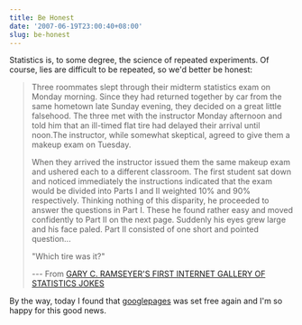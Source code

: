 ```yaml
---
title: Be Honest
date: '2007-06-19T23:00:40+08:00'
slug: be-honest
---
```


Statistics is, to some degree, the science of repeated experiments. Of course, lies are difficult to be repeated, so we'd better be honest:  

> Three roommates slept through their midterm statistics exam on Monday morning. Since they had returned together by car from the same hometown late Sunday evening, they decided on a great little falsehood. The three met with the instructor Monday afternoon and told him that an ill-timed flat tire had delayed their arrival until noon.The instructor, while somewhat skeptical, agreed to give them a makeup exam on Tuesday.
> 
> When they arrived the instructor issued them the same makeup exam and ushered each to a different classroom. The first student sat down and noticed immediately the instructions indicated that the exam would be divided into Parts I and II weighted 10% and 90% respectively. Thinking nothing of this disparity, he proceeded to answer the questions in Part I. These he found rather easy and moved confidently to Part II on the next page. Suddenly his eyes grew large and his face paled. Part II consisted of one short and pointed question...
> 
> "Which tire was it?"  
> 
> --- From [GARY C. RAMSEYER'S FIRST INTERNET GALLERY OF STATISTICS JOKES](http://www.ilstu.edu/~gcramsey/Fisher.html)

By the way, today I found that [googlepages](http://www.googlepages.com) was set free again and I'm so happy for this good news.
